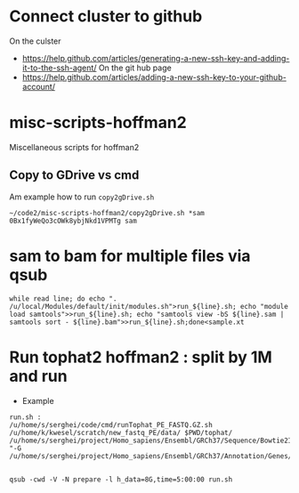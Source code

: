 # Connect cluster to github

On the culster 
- https://help.github.com/articles/generating-a-new-ssh-key-and-adding-it-to-the-ssh-agent/
On the git hub page
- https://help.github.com/articles/adding-a-new-ssh-key-to-your-github-account/



# misc-scripts-hoffman2
Miscellaneous scripts for hoffman2

## Copy to GDrive vs cmd
Am example how to run `copy2gDrive.sh`

```
~/code2/misc-scripts-hoffman2/copy2gDrive.sh *sam 0Bx1fyWeQo3cOWk8ybjNkd1VPMTg sam
```

# sam to bam for multiple files via qsub

```
while read line; do echo ". /u/local/Modules/default/init/modules.sh">run_${line}.sh; echo "module load samtools">>run_${line}.sh; echo "samtools view -bS ${line}.sam | samtools sort - ${line}.bam">>run_${line}.sh;done<sample.xt 
```

# Run tophat2 hoffman2 : split by 1M and run 

- Example
```
run.sh :
/u/home/s/serghei/code/cmd/runTophat_PE_FASTQ.GZ.sh  /u/home/k/kwesel/scratch/new_fastq_PE/data/ $PWD/tophat/ /u/home/s/serghei/project/Homo_sapiens/Ensembl/GRCh37/Sequence/Bowtie2Index/genome "-G /u/home/s/serghei/project/Homo_sapiens/Ensembl/GRCh37/Annotation/Genes/genes.gtf"


qsub -cwd -V -N prepare -l h_data=8G,time=5:00:00 run.sh 
```
